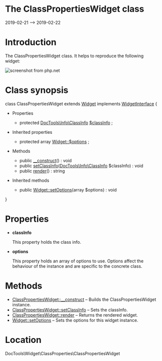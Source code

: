 The ClassPropertiesWidget class
================
2019-02-21 --> 2019-02-22




Introduction
============

The ClassPropertiesWidget class.
It helps to reproduce the following widget:

![screenshot from php.net](http://lingtalfi.com/img/universe/DocTools/class-properties-widget.png)



Class synopsis
==============


class ClassPropertiesWidget extends [Widget](https://github.com/lingtalfi/DocTools/blob/master/doc/api/DocTools/Widget/Widget.md) implements [WidgetInterface](https://github.com/lingtalfi/DocTools/blob/master/doc/api/DocTools/Widget/WidgetInterface.md) {

- Properties
    - protected [DocTools\Info\ClassInfo](https://github.com/lingtalfi/DocTools/blob/master/doc/api/DocTools/Info/ClassInfo.md) [$classInfo](#property-classInfo) ;

- Inherited properties
    - protected array [Widget::$options](#property-options) ;

- Methods
    - public [__construct](https://github.com/lingtalfi/DocTools/blob/master/doc/api/DocTools/Widget/ClassProperties/ClassPropertiesWidget/__construct.md)() : void
    - public [setClassInfo](https://github.com/lingtalfi/DocTools/blob/master/doc/api/DocTools/Widget/ClassProperties/ClassPropertiesWidget/setClassInfo.md)([DocTools\Info\ClassInfo](https://github.com/lingtalfi/DocTools/blob/master/doc/api/DocTools/Info/ClassInfo.md) $classInfo) : void
    - public [render](https://github.com/lingtalfi/DocTools/blob/master/doc/api/DocTools/Widget/ClassProperties/ClassPropertiesWidget/render.md)() : string

- Inherited methods
    - public [Widget::setOptions](https://github.com/lingtalfi/DocTools/blob/master/doc/api/DocTools/Widget/Widget/setOptions.md)(array $options) : void

}




Properties
=============

- <span id="property-classInfo"><b>classInfo</b></span>

    This property holds the class info.
    
    

- <span id="property-options"><b>options</b></span>

    This property holds an array of options to use. Options affect the behaviour of the instance and
    are specific to the concrete class.
    
    



Methods
==============

- [ClassPropertiesWidget::__construct](https://github.com/lingtalfi/DocTools/blob/master/doc/api/DocTools/Widget/ClassProperties/ClassPropertiesWidget/__construct.md) &ndash; Builds the ClassPropertiesWidget instance.
- [ClassPropertiesWidget::setClassInfo](https://github.com/lingtalfi/DocTools/blob/master/doc/api/DocTools/Widget/ClassProperties/ClassPropertiesWidget/setClassInfo.md) &ndash; Sets the classInfo.
- [ClassPropertiesWidget::render](https://github.com/lingtalfi/DocTools/blob/master/doc/api/DocTools/Widget/ClassProperties/ClassPropertiesWidget/render.md) &ndash; Returns the rendered widget.
- [Widget::setOptions](https://github.com/lingtalfi/DocTools/blob/master/doc/api/DocTools/Widget/Widget/setOptions.md) &ndash; Sets the options for this widget instance.




Location
=============
DocTools\Widget\ClassProperties\ClassPropertiesWidget